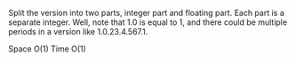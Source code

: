 
Split the version into two parts, integer part and floating part. Each part is a separate integer.     Well, note that 1.0 is equal to 1, and there could be multiple periods in a version like 1.0.23.4.567.1.

Space O(1) Time O(1)   